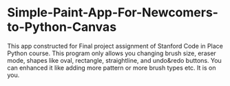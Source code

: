 # Simple-Paint-App-For-Newcomers-to-Python-Canvas
This app constructed for Final project assignment of Stanford Code in Place Python course. This program only allows you changing brush size, eraser mode, shapes like oval, rectangle, straightline, and undo&amp;redo buttons. You can enhanced it like adding more pattern or more brush types etc. It is on you.
